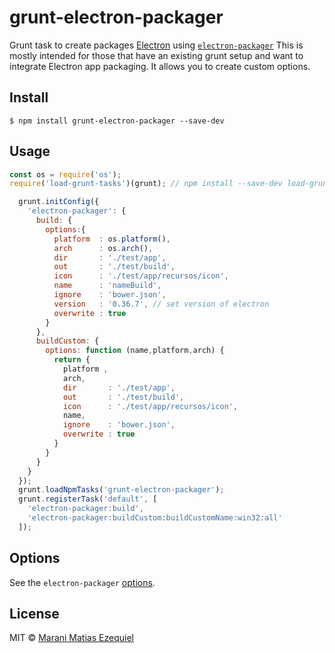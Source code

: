 # grunt-electron-packager 

Grunt task to create packages [Electron](http://electron.atom.io) using  [`electron-packager`](https://github.com/maxogden/electron-packager)
This is mostly intended for those that have an existing grunt setup and want to integrate Electron app packaging.
It allows you to create custom options.

## Install

```
$ npm install grunt-electron-packager --save-dev 
```

## Usage

```js
const os = require('os');
require('load-grunt-tasks')(grunt); // npm install --save-dev load-grunt-tasks

  grunt.initConfig({
    'electron-packager': {
      build: {
        options:{
          platform  : os.platform(),
          arch      : os.arch(),
          dir       : './test/app',
          out       : './test/build',
          icon      : './test/app/recursos/icon',
          name      : 'nameBuild',
          ignore    : 'bower.json',
          version   : '0.36.7', // set version of electron
          overwrite : true
        }
      },
      buildCustom: {
        options: function (name,platform,arch) {
          return {
            platform ,
            arch,
            dir       : './test/app',
            out       : './test/build',
            icon      : './test/app/recursos/icon',
            name,
            ignore    : 'bower.json',
            overwrite : true
          }
        }
      }
    }
  });
  grunt.loadNpmTasks('grunt-electron-packager');
  grunt.registerTask('default', [
    'electron-packager:build',
    'electron-packager:buildCustom:buildCustomName:win32:all'
  ]);

```
## Options

See the `electron-packager` [options](https://github.com/maxogden/electron-packager#usage).

## License

MIT © [Marani Matias Ezequiel](maranimatias@gmail.com)
